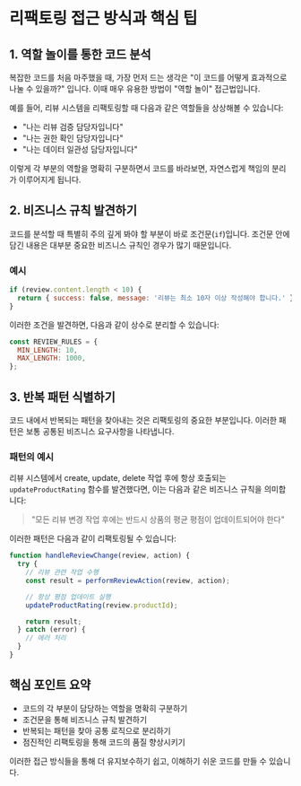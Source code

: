 # 리팩토링 접근 방식과 핵심 팁

## 1. 역할 놀이를 통한 코드 분석

복잡한 코드를 처음 마주했을 때, 가장 먼저 드는 생각은 "이 코드를 어떻게 효과적으로 나눌 수 있을까?" 입니다. 이때 매우 유용한 방법이 "역할 놀이" 접근법입니다.

예를 들어, 리뷰 시스템을 리팩토링할 때 다음과 같은 역할들을 상상해볼 수 있습니다:

- "나는 리뷰 검증 담당자입니다"
- "나는 권한 확인 담당자입니다"
- "나는 데이터 일관성 담당자입니다"

이렇게 각 부분의 역할을 명확히 구분하면서 코드를 바라보면, 자연스럽게 책임의 분리가 이루어지게 됩니다.

## 2. 비즈니스 규칙 발견하기

코드를 분석할 때 특별히 주의 깊게 봐야 할 부분이 바로 조건문(`if`)입니다. 조건문 안에 담긴 내용은 대부분 중요한 비즈니스 규칙인 경우가 많기 때문입니다.

### 예시

```javascript
if (review.content.length < 10) {
  return { success: false, message: '리뷰는 최소 10자 이상 작성해야 합니다.' };
}
```

이러한 조건을 발견하면, 다음과 같이 상수로 분리할 수 있습니다:

```javascript
const REVIEW_RULES = {
  MIN_LENGTH: 10,
  MAX_LENGTH: 1000,
};
```

## 3. 반복 패턴 식별하기

코드 내에서 반복되는 패턴을 찾아내는 것은 리팩토링의 중요한 부분입니다. 이러한 패턴은 보통 공통된 비즈니스 요구사항을 나타냅니다.

### 패턴의 예시

리뷰 시스템에서 create, update, delete 작업 후에 항상 호출되는 `updateProductRating` 함수를 발견했다면, 이는 다음과 같은 비즈니스 규칙을 의미합니다:

> "모든 리뷰 변경 작업 후에는 반드시 상품의 평균 평점이 업데이트되어야 한다"

이러한 패턴은 다음과 같이 리팩토링될 수 있습니다:

```javascript
function handleReviewChange(review, action) {
  try {
    // 리뷰 관련 작업 수행
    const result = performReviewAction(review, action);

    // 항상 평점 업데이트 실행
    updateProductRating(review.productId);

    return result;
  } catch (error) {
    // 에러 처리
  }
}
```

## 핵심 포인트 요약

- 코드의 각 부분이 담당하는 역할을 명확히 구분하기
- 조건문을 통해 비즈니스 규칙 발견하기
- 반복되는 패턴을 찾아 공통 로직으로 분리하기
- 점진적인 리팩토링을 통해 코드의 품질 향상시키기

이러한 접근 방식들을 통해 더 유지보수하기 쉽고, 이해하기 쉬운 코드를 만들 수 있습니다.
